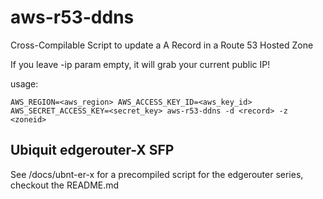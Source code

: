 # aws-r53-ddns

Cross-Compilable Script to update a A Record in a Route 53 Hosted Zone

If you leave -ip param empty, it will grab your current public IP!

usage:

```shell
AWS_REGION=<aws_region> AWS_ACCESS_KEY_ID=<aws_key_id> AWS_SECRET_ACCESS_KEY=<secret_key> aws-r53-ddns -d <record> -z <zoneid>
```

## Ubiquit edgerouter-X SFP

See /docs/ubnt-er-x for a precompiled script for the edgerouter series, checkout the README.md
